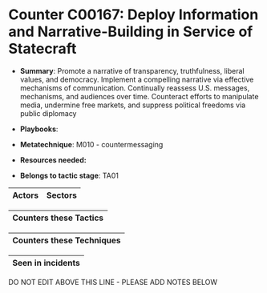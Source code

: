 # Counter C00167: Deploy Information and Narrative-Building in Service of Statecraft

* **Summary**: Promote a narrative of transparency, truthfulness, liberal values, and democracy. Implement a compelling narrative via effective mechanisms of communication. Continually reassess U.S. messages, mechanisms, and audiences over time. Counteract efforts to manipulate media, undermine free markets, and suppress political freedoms via public diplomacy

* **Playbooks**: 

* **Metatechnique**: M010 - countermessaging

* **Resources needed:** 

* **Belongs to tactic stage**: TA01


| Actors | Sectors |
| ------ | ------- |



| Counters these Tactics |
| ---------------------- |



| Counters these Techniques |
| ------------------------- |



| Seen in incidents |
| ----------------- |


DO NOT EDIT ABOVE THIS LINE - PLEASE ADD NOTES BELOW
